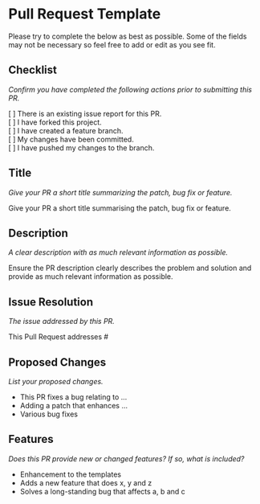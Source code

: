 # Pull Request Template

Please try to complete the below as best as possible. Some of the
fields may not be necessary so feel free to add or edit as you
see fit.

## Checklist

*Confirm you have completed the following actions prior to submitting this PR.*

[ ] There is an existing issue report for this PR.  
[ ] I have forked this project.  
[ ] I have created a feature branch.  
[ ] My changes have been committed.  
[ ] I have pushed my changes to the branch.  

## Title

*Give your PR a short title summarizing the patch, bug fix or feature.*

Give your PR a short title summarising the patch, bug fix or feature.

## Description

*A clear description with as much relevant information as possible.*

Ensure the PR description clearly describes the problem and solution
and provide as much relevant information as possible.

## Issue Resolution

*The issue addressed by this PR.*

This Pull Request addresses #

## Proposed Changes

*List your proposed changes.*

* This PR fixes a bug relating to ...
* Adding a patch that enhances ...
* Various bug fixes

## Features

*Does this PR provide new or changed features? If so, what is included?*

* Enhancement to the templates
* Adds a new feature that does x, y and z
* Solves a long-standing bug that affects a, b and c
